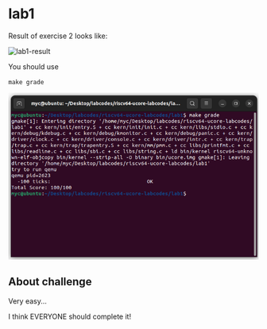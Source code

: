 # lab1

Result of exercise 2 looks like:

![lab1-result](./lab-result.png)

You should use
```
make grade
```

![lab1.png](./lab1.png)

## About challenge
Very easy...

I think EVERYONE should complete it!
